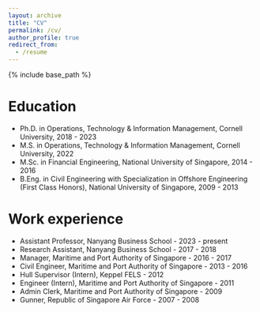 ```yaml
---
layout: archive
title: "CV"
permalink: /cv/
author_profile: true
redirect_from:
  - /resume
---
```


{% include base_path %}

Education
======
* Ph.D. in Operations, Technology & Information Management, Cornell University, 2018 - 2023
* M.S. in Operations, Technology & Information Management, Cornell University, 2022
* M.Sc. in Financial Engineering, National University of Singapore, 2014 - 2016
* B.Eng. in Civil Engineering with Specialization in Offshore Engineering (First Class Honors), National University of Singapore, 2009 - 2013



Work experience
======
* Assistant Professor, Nanyang Business School - 2023 - present
* Research Assistant, Nanyang Business School - 2017 - 2018
* Manager, Maritime and Port Authority of Singapore - 2016 - 2017
* Civil Engineer, Maritime and Port Authority of Singapore - 2013 - 2016
* Hull Supervisor (Intern), Keppel FELS  - 2012
* Engineer (Intern), Maritime and Port Authority of Singapore  - 2011
* Admin Clerk, Maritime and Port Authority of Singapore  - 2009
* Gunner, Republic of Singapore Air Force - 2007 - 2008
